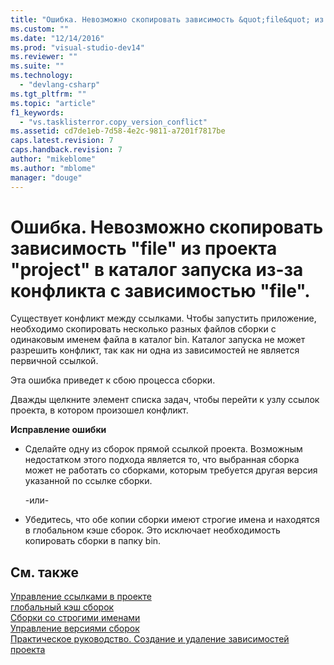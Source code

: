 ```yaml
---
title: "Ошибка. Невозможно скопировать зависимость &quot;file&quot; из проекта &quot;project&quot; в каталог запуска из-за конфликта с зависимостью &quot;file&quot;. | Microsoft Docs"
ms.custom: ""
ms.date: "12/14/2016"
ms.prod: "visual-studio-dev14"
ms.reviewer: ""
ms.suite: ""
ms.technology: 
  - "devlang-csharp"
ms.tgt_pltfrm: ""
ms.topic: "article"
f1_keywords: 
  - "vs.tasklisterror.copy_version_conflict"
ms.assetid: cd7de1eb-7d58-4e2c-9811-a7201f7817be
caps.latest.revision: 7
caps.handback.revision: 7
author: "mikeblome"
ms.author: "mblome"
manager: "douge"
---
```

# Ошибка. Невозможно скопировать зависимость &quot;file&quot; из проекта &quot;project&quot; в каталог запуска из-за конфликта с зависимостью &quot;file&quot;.
Существует конфликт между ссылками. Чтобы запустить приложение, необходимо скопировать несколько разных файлов сборки с одинаковым именем файла в каталог bin. Каталог запуска не может разрешить конфликт, так как ни одна из зависимостей не является первичной ссылкой.  
  
 Эта ошибка приведет к сбою процесса сборки.  
  
 Дважды щелкните элемент списка задач, чтобы перейти к узлу ссылок проекта, в котором произошел конфликт.  
  
 **Исправление ошибки**  
  
-   Сделайте одну из сборок прямой ссылкой проекта. Возможным недостатком этого подхода является то, что выбранная сборка может не работать со сборками, которым требуется другая версия указанной по ссылке сборки.  
  
     \-или\-  
  
-   Убедитесь, что обе копии сборки имеют строгие имена и находятся в глобальном кэше сборок. Это исключает необходимость копировать сборки в папку bin.  
  
## См. также  
 [Управление ссылками в проекте](../Topic/Managing%20references%20in%20a%20project.md)   
 [глобальный кэш сборок](../Topic/Global%20Assembly%20Cache.md)   
 [Сборки со строгими именами](../Topic/Strong-Named%20Assemblies.md)   
 [Управление версиями сборок](../Topic/Assembly%20Versioning.md)   
 [Практическое руководство. Создание и удаление зависимостей проекта](../Topic/How%20to:%20Create%20and%20Remove%20Project%20Dependencies.md)